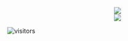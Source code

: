 <div align="center"> <img src="https://metrics.lecoq.io/bojahng?template=classic&config.timezone=Asia%2FShanghai"> </div>

<div align="center"> <img src="https://github-readme-stats.vercel.app/api/top-langs/?username=bojahng&hide_title=true&hide_border=true&layout=compact&langs_count=6&text_color=000&icon_color=fff&bg_color=0,52fa5a,4dfcff,c64dff&theme=graywhite" /> </div>

![visitors](https://visitor-badge.glitch.me/badge?bojahng=page.id&left_color=green&right_color=red)
